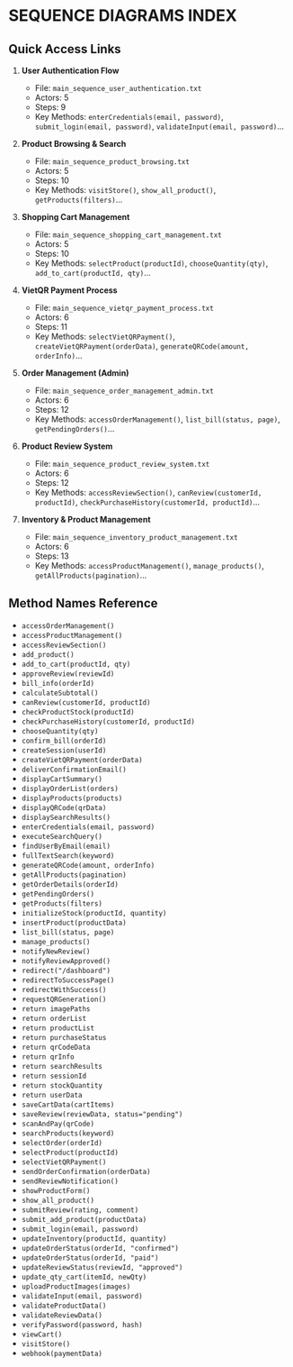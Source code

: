 # SEQUENCE DIAGRAMS INDEX

## Quick Access Links

1. **User Authentication Flow**
   - File: `main_sequence_user_authentication.txt`
   - Actors: 5
   - Steps: 9
   - Key Methods: `enterCredentials(email, password)`, `submit_login(email, password)`, `validateInput(email, password)`...

2. **Product Browsing & Search**
   - File: `main_sequence_product_browsing.txt`
   - Actors: 5
   - Steps: 10
   - Key Methods: `visitStore()`, `show_all_product()`, `getProducts(filters)`...

3. **Shopping Cart Management**
   - File: `main_sequence_shopping_cart_management.txt`
   - Actors: 5
   - Steps: 10
   - Key Methods: `selectProduct(productId)`, `chooseQuantity(qty)`, `add_to_cart(productId, qty)`...

4. **VietQR Payment Process**
   - File: `main_sequence_vietqr_payment_process.txt`
   - Actors: 6
   - Steps: 11
   - Key Methods: `selectVietQRPayment()`, `createVietQRPayment(orderData)`, `generateQRCode(amount, orderInfo)`...

5. **Order Management (Admin)**
   - File: `main_sequence_order_management_admin.txt`
   - Actors: 6
   - Steps: 12
   - Key Methods: `accessOrderManagement()`, `list_bill(status, page)`, `getPendingOrders()`...

6. **Product Review System**
   - File: `main_sequence_product_review_system.txt`
   - Actors: 6
   - Steps: 12
   - Key Methods: `accessReviewSection()`, `canReview(customerId, productId)`, `checkPurchaseHistory(customerId, productId)`...

7. **Inventory & Product Management**
   - File: `main_sequence_inventory_product_management.txt`
   - Actors: 6
   - Steps: 13
   - Key Methods: `accessProductManagement()`, `manage_products()`, `getAllProducts(pagination)`...

## Method Names Reference

- `accessOrderManagement()`
- `accessProductManagement()`
- `accessReviewSection()`
- `add_product()`
- `add_to_cart(productId, qty)`
- `approveReview(reviewId)`
- `bill_info(orderId)`
- `calculateSubtotal()`
- `canReview(customerId, productId)`
- `checkProductStock(productId)`
- `checkPurchaseHistory(customerId, productId)`
- `chooseQuantity(qty)`
- `confirm_bill(orderId)`
- `createSession(userId)`
- `createVietQRPayment(orderData)`
- `deliverConfirmationEmail()`
- `displayCartSummary()`
- `displayOrderList(orders)`
- `displayProducts(products)`
- `displayQRCode(qrData)`
- `displaySearchResults()`
- `enterCredentials(email, password)`
- `executeSearchQuery()`
- `findUserByEmail(email)`
- `fullTextSearch(keyword)`
- `generateQRCode(amount, orderInfo)`
- `getAllProducts(pagination)`
- `getOrderDetails(orderId)`
- `getPendingOrders()`
- `getProducts(filters)`
- `initializeStock(productId, quantity)`
- `insertProduct(productData)`
- `list_bill(status, page)`
- `manage_products()`
- `notifyNewReview()`
- `notifyReviewApproved()`
- `redirect("/dashboard")`
- `redirectToSuccessPage()`
- `redirectWithSuccess()`
- `requestQRGeneration()`
- `return imagePaths`
- `return orderList`
- `return productList`
- `return purchaseStatus`
- `return qrCodeData`
- `return qrInfo`
- `return searchResults`
- `return sessionId`
- `return stockQuantity`
- `return userData`
- `saveCartData(cartItems)`
- `saveReview(reviewData, status="pending")`
- `scanAndPay(qrCode)`
- `searchProducts(keyword)`
- `selectOrder(orderId)`
- `selectProduct(productId)`
- `selectVietQRPayment()`
- `sendOrderConfirmation(orderData)`
- `sendReviewNotification()`
- `showProductForm()`
- `show_all_product()`
- `submitReview(rating, comment)`
- `submit_add_product(productData)`
- `submit_login(email, password)`
- `updateInventory(productId, quantity)`
- `updateOrderStatus(orderId, "confirmed")`
- `updateOrderStatus(orderId, "paid")`
- `updateReviewStatus(reviewId, "approved")`
- `update_qty_cart(itemId, newQty)`
- `uploadProductImages(images)`
- `validateInput(email, password)`
- `validateProductData()`
- `validateReviewData()`
- `verifyPassword(password, hash)`
- `viewCart()`
- `visitStore()`
- `webhook(paymentData)`
